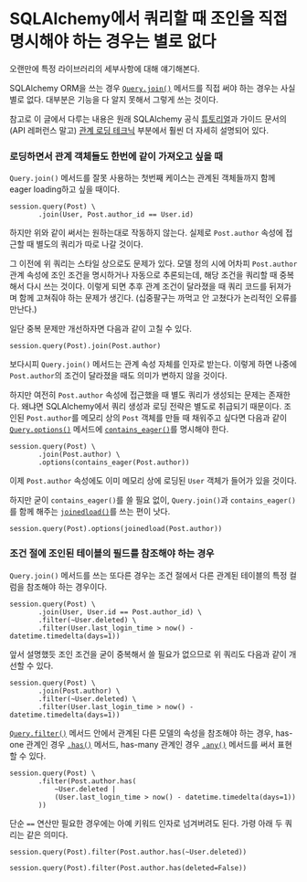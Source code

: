 SQLAlchemy에서 쿼리할 때 조인을 직접 명시해야 하는 경우는 별로 없다
===================================================================

오랜만에 특정 라이브러리의 세부사항에 대해 얘기해본다.

SQLAlchemy ORM을 쓰는 경우 [`Query.join()`][1] 메서드를 직접 써야 하는 경우는 사실 별로 없다. 대부분은 기능을 다 알지 못해서 그렇게 쓰는 것이다.

참고로 이 글에서 다루는 내용은 원래 SQLAlchemy 공식 [튜토리얼][9]과 가이드 문서의 (API 레퍼런스 말고) [관계 로딩 테크닉][8] 부분에서 훨씬 더 자세히 설명되어 있다.


### 로딩하면서 관계 객체들도 한번에 같이 가져오고 싶을 때

`Query.join()` 메서드를 잘못 사용하는 첫번째 케이스는 관계된 객체들까지 함께 eager loading하고 싶을 때이다.

    session.query(Post) \
           .join(User, Post.author_id == User.id)

하지만 위와 같이 써서는 원하는대로 작동하지 않는다. 실제로 `Post.author` 속성에 접근할 때 별도의 쿼리가 따로 나갈 것이다.

그 이전에 위 쿼리는 스타일 상으로도 문제가 있다. 모델 정의 시에 어차피 `Post.author` 관계 속성에 조인 조건을 명시하거나 자동으로 추론되는데, 해당 조건을 쿼리할 때 중복해서 다시 쓰는 것이다. 이렇게 되면 추후 관계 조건이 달라졌을 때 쿼리 코드를 뒤져가며 함께 고쳐줘야 하는 문제가 생긴다. (십중팔구는 까먹고 안 고쳤다가 논리적인 오류를 만난다.)

일단 중복 문제만 개선하자면 다음과 같이 고칠 수 있다.

    session.query(Post).join(Post.author)

보다시피 `Query.join()` 메서드는 관계 속성 자체를 인자로 받는다. 이렇게 하면 나중에 `Post.author`의 조건이 달라졌을 때도 의미가 변하지 않을 것이다.

하지만 여전히 `Post.author` 속성에 접근했을 때 별도 쿼리가 생성되는 문제는 존재한다. 왜냐면 SQLAlchemy에서 쿼리 생성과 로딩 전략은 별도로 취급되기 때문이다. 조인된 `Post.author`를 메모리 상의 `Post` 객체를 만들 때 채워주고 싶다면 다음과 같이 [`Query.options()`][2] 메서드에 [`contains_eager()`][3]를 명시해야 한다.

    session.query(Post) \
           .join(Post.author) \
           .options(contains_eager(Post.author))

이제 `Post.author` 속성에도 이미 메모리 상에 로딩된 `User` 객체가 들어가 있을 것이다.

하지만 굳이 `contains_eager()`를 쓸 필요 없이, `Query.join()`과 `contains_eager()`를 함께 해주는 [`joinedload()`][4]를 쓰는 편이 낫다.

    session.query(Post).options(joinedload(Post.author))


### 조건 절에 조인된 테이블의 필드를 참조해야 하는 경우

`Query.join()` 메서드를 쓰는 또다른 경우는 조건 절에서 다른 관계된 테이블의 특정 컬럼을 참조해야 하는 경우이다.

    session.query(Post) \
           .join(User, User.id == Post.author_id) \
           .filter(~User.deleted) \
           .filter(User.last_login_time > now() - datetime.timedelta(days=1))

앞서 설명했듯 조인 조건을 굳이 중복해서 쓸 필요가 없으므로 위 쿼리도 다음과 같이 개선할 수 있다.

    session.query(Post) \
           .join(Post.author) \
           .filter(~User.deleted) \
           .filter(User.last_login_time > now() - datetime.timedelta(days=1))

[`Query.filter()`][5] 메서드 안에서 관계된 다른 모델의 속성을 참조해야 하는 경우, has-one 관계인 경우 [`.has()`][6] 메서드, has-many 관계인 경우 [`.any()`][7] 메서드를 써서 표현할 수 있다.

    session.query(Post) \
           .filter(Post.author.has(
               ~User.deleted |
               (User.last_login_time > now() - datetime.timedelta(days=1))
           ))

단순 `==` 연산만 필요한 경우에는 아예 키워드 인자로 넘겨버려도 된다. 가령 아래 두 쿼리는 같은 의미다.

    session.query(Post).filter(Post.author.has(~User.deleted))

    session.query(Post).filter(Post.author.has(deleted=False))

[1]: http://docs.sqlalchemy.org/en/rel_0_8/orm/query.html#sqlalchemy.orm.query.Query.join
[2]: http://docs.sqlalchemy.org/en/rel_0_8/orm/query.html#sqlalchemy.orm.query.Query.options
[3]: http://docs.sqlalchemy.org/en/rel_0_8/orm/loading.html#sqlalchemy.orm.contains_eager
[4]: http://docs.sqlalchemy.org/en/rel_0_8/orm/loading.html#sqlalchemy.orm.joinedload
[5]: http://docs.sqlalchemy.org/en/rel_0_8/orm/query.html#sqlalchemy.orm.query.Query.filter
[6]: http://docs.sqlalchemy.org/en/rel_0_8/orm/internals.html#sqlalchemy.orm.properties.RelationshipProperty.Comparator.has
[7]: http://docs.sqlalchemy.org/en/rel_0_8/orm/internals.html#sqlalchemy.orm.properties.RelationshipProperty.Comparator.any
[8]: http://docs.sqlalchemy.org/en/rel_0_8/orm/loading.html
[9]: http://docs.sqlalchemy.org/en/rel_0_8/orm/tutorial.html
